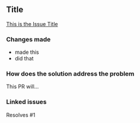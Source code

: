 ## Title

[This is the Issue Title](https://github.com/Zeronfinity/CPfy/issues/1)

### Changes made

- made this
- did that

### How does the solution address the problem

This PR will...

### Linked issues

Resolves #1